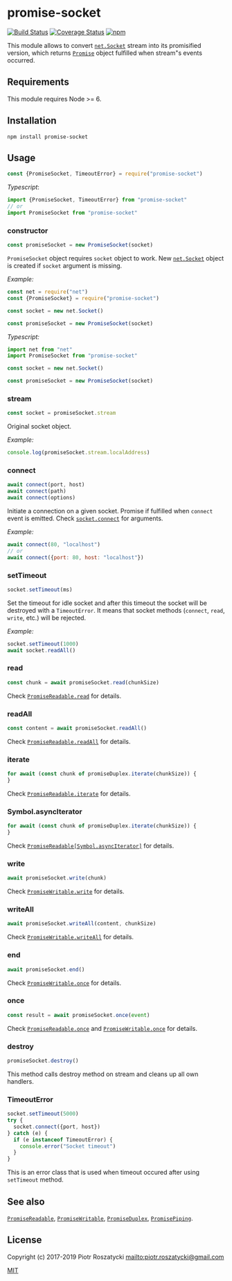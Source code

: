 # promise-socket

<!-- markdownlint-disable MD013 -->

[![Build Status](https://secure.travis-ci.org/dex4er/js-promise-socket.svg)](http://travis-ci.org/dex4er/js-promise-socket) [![Coverage Status](https://coveralls.io/repos/github/dex4er/js-promise-socket/badge.svg)](https://coveralls.io/github/dex4er/js-promise-socket) [![npm](https://img.shields.io/npm/v/promise-socket.svg)](https://www.npmjs.com/package/promise-socket)

<!-- markdownlint-enable MD013 -->

This module allows to convert
[`net.Socket`](https://nodejs.org/api/net.html#net_class_net_socket) stream into
its promisified version, which returns
[`Promise`](https://developer.mozilla.org/en-US/docs/Web/JavaScript/Reference/Global_Objects/Promise)
object fulfilled when stream"s events occurred.

## Requirements

This module requires Node >= 6.

## Installation

```shell
npm install promise-socket
```

## Usage

```js
const {PromiseSocket, TimeoutError} = require("promise-socket")
```

_Typescript_:

```ts
import {PromiseSocket, TimeoutError} from "promise-socket"
// or
import PromiseSocket from "promise-socket"
```

### constructor

```js
const promiseSocket = new PromiseSocket(socket)
```

`PromiseSocket` object requires `socket` object to work. New
[`net.Socket`](https://nodejs.org/api/net.html#net_new_net_socket_options)
object is created if `socket` argument is missing.

_Example:_

```js
const net = require("net")
const {PromiseSocket} = require("promise-socket")

const socket = new net.Socket()

const promiseSocket = new PromiseSocket(socket)
```

_Typescript:_

```ts
import net from "net"
import PromiseSocket from "promise-socket"

const socket = new net.Socket()

const promiseSocket = new PromiseSocket(socket)
```

### stream

```js
const socket = promiseSocket.stream
```

Original socket object.

_Example:_

```js
console.log(promiseSocket.stream.localAddress)
```

### connect

```js
await connect(port, host)
await connect(path)
await connect(options)
```

Initiate a connection on a given socket. Promise if fulfilled when `connect`
event is emitted. Check
[`socket.connect`](https://nodejs.org/api/net.html#net_socket_connect) for
arguments.

_Example:_

```js
await connect(80, "localhost")
// or
await connect({port: 80, host: "localhost"})
```

### setTimeout

```js
socket.setTimeout(ms)
```

Set the timeout for idle socket and after this timeout the socket will be
destroyed with a `TimeoutError`. It means that socket methods (`connect`,
`read`, `write`, etc.) will be rejected.

_Example:_

```js
socket.setTimeout(1000)
await socket.readAll()
```

### read

```js
const chunk = await promiseSocket.read(chunkSize)
```

Check
[`PromiseReadable.read`](https://www.npmjs.com/package/promise-readable#read)
for details.

### readAll

```js
const content = await promiseSocket.readAll()
```

Check
[`PromiseReadable.readAll`](https://www.npmjs.com/package/promise-readable#readall)
for details.

### iterate

```js
for await (const chunk of promiseDuplex.iterate(chunkSize)) {
}
```

Check
[`PromiseReadable.iterate`](https://www.npmjs.com/package/promise-readable#iterate)
for details.

### Symbol.asyncIterator

```js
for await (const chunk of promiseDuplex.iterate(chunkSize)) {
}
```

Check
[`PromiseReadable[Symbol.asyncIterator]`](https://www.npmjs.com/package/promise-readable#symbolasynciterator)
for details.

### write

```js
await promiseSocket.write(chunk)
```

Check
[`PromiseWritable.write`](https://www.npmjs.com/package/promise-writable#write)
for details.

### writeAll

```js
await promiseSocket.writeAll(content, chunkSize)
```

Check
[`PromiseWritable.writeAll`](https://www.npmjs.com/package/promise-writable#writeall)
for details.

### end

```js
await promiseSocket.end()
```

Check
[`PromiseWritable.once`](https://www.npmjs.com/package/promise-writable#end)
for details.

### once

```js
const result = await promiseSocket.once(event)
```

Check
[`PromiseReadable.once`](https://www.npmjs.com/package/promise-readable#once)
and
[`PromiseWritable.once`](https://www.npmjs.com/package/promise-writable#once)
for details.

### destroy

```js
promiseSocket.destroy()
```

This method calls destroy method on stream and cleans up all own handlers.

### TimeoutError

```js
socket.setTimeout(5000)
try {
  socket.connect({port, host})
} catch (e) {
  if (e instanceof TimeoutError) {
    console.error("Socket timeout")
  }
}
```

This is an error class that is used when timeout occured after using
`setTimeout` method.

## See also

[`PromiseReadable`](https://www.npmjs.com/package/promise-readablee),
[`PromiseWritable`](https://www.npmjs.com/package/promise-writable),
[`PromiseDuplex`](https://www.npmjs.com/package/promise-duplex),
[`PromisePiping`](https://www.npmjs.com/package/promise-piping).

## License

Copyright (c) 2017-2019 Piotr Roszatycki <mailto:piotr.roszatycki@gmail.com>

[MIT](https://opensource.org/licenses/MIT)
